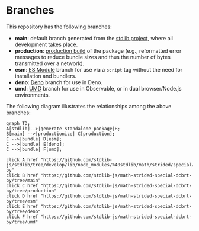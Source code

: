 <!--

@license Apache-2.0

Copyright (c) 2022 The Stdlib Authors.

Licensed under the Apache License, Version 2.0 (the "License");
you may not use this file except in compliance with the License.
You may obtain a copy of the License at

    http://www.apache.org/licenses/LICENSE-2.0

Unless required by applicable law or agreed to in writing, software
distributed under the License is distributed on an "AS IS" BASIS,
WITHOUT WARRANTIES OR CONDITIONS OF ANY KIND, either express or implied.
See the License for the specific language governing permissions and
limitations under the License.

-->

# Branches

This repository has the following branches:

-   **main**: default branch generated from the [stdlib project][stdlib-url], where all development takes place.
-   **production**: [production build][production-url] of the package (e.g., reformatted error messages to reduce bundle sizes and thus the number of bytes transmitted over a network).
-   **esm**: [ES Module][esm-url] branch for use via a `script` tag without the need for installation and bundlers.
-   **deno**: [Deno][deno-url] branch for use in Deno.
-   **umd**: [UMD][umd-url] branch for use in Observable, or in dual browser/Node.js environments.

The following diagram illustrates the relationships among the above branches:

```mermaid
graph TD;
A[stdlib]-->|generate standalone package|B;
B[main] -->|productionize| C[production];
C -->|bundle| D[esm];
C -->|bundle| E[deno];
C -->|bundle| F[umd];

click A href "https://github.com/stdlib-js/stdlib/tree/develop/lib/node_modules/%40stdlib/math/strided/special/dcbrt-by"
click B href "https://github.com/stdlib-js/math-strided-special-dcbrt-by/tree/main"
click C href "https://github.com/stdlib-js/math-strided-special-dcbrt-by/tree/production"
click D href "https://github.com/stdlib-js/math-strided-special-dcbrt-by/tree/esm"
click E href "https://github.com/stdlib-js/math-strided-special-dcbrt-by/tree/deno"
click F href "https://github.com/stdlib-js/math-strided-special-dcbrt-by/tree/umd"
```

[stdlib-url]: https://github.com/stdlib-js/stdlib/tree/develop/lib/node_modules/%40stdlib/math/strided/special/dcbrt-by
[production-url]: https://github.com/stdlib-js/math-strided-special-dcbrt-by/tree/production
[deno-url]: https://github.com/stdlib-js/math-strided-special-dcbrt-by/tree/deno
[umd-url]: https://github.com/stdlib-js/math-strided-special-dcbrt-by/tree/umd
[esm-url]: https://github.com/stdlib-js/math-strided-special-dcbrt-by/tree/esm